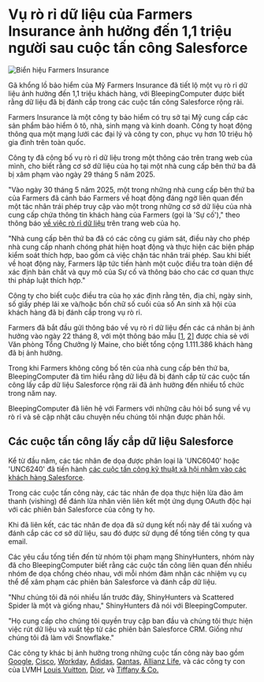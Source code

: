 # Vụ rò rỉ dữ liệu của Farmers Insurance ảnh hưởng đến 1,1 triệu người sau cuộc tấn công Salesforce

![Biển hiệu Farmers Insurance](https://www.bleepstatic.com/content/hl-images/2025/08/25/farmers-insurance.jpg)

Gã khổng lồ bảo hiểm của Mỹ Farmers Insurance đã tiết lộ một vụ rò rỉ dữ liệu ảnh hưởng đến 1,1 triệu khách hàng, với BleepingComputer được biết rằng dữ liệu đã bị đánh cắp trong các cuộc tấn công Salesforce rộng rãi.

Farmers Insurance là một công ty bảo hiểm có trụ sở tại Mỹ cung cấp các sản phẩm bảo hiểm ô tô, nhà, sinh mạng và kinh doanh. Công ty hoạt động thông qua một mạng lưới các đại lý và công ty con, phục vụ hơn 10 triệu hộ gia đình trên toàn quốc.

Công ty đã công bố vụ rò rỉ dữ liệu trong một thông cáo trên trang web của mình, cho biết rằng cơ sở dữ liệu của họ tại một nhà cung cấp bên thứ ba đã bị xâm phạm vào ngày 29 tháng 5 năm 2025.

"Vào ngày 30 tháng 5 năm 2025, một trong những nhà cung cấp bên thứ ba của Farmers đã cảnh báo Farmers về hoạt động đáng ngờ liên quan đến một tác nhân trái phép truy cập vào một trong những cơ sở dữ liệu của nhà cung cấp chứa thông tin khách hàng của Farmers (gọi là 'Sự cố')," theo thông báo [về việc rò rỉ dữ liệu](https://www.farmers.com/content/dam/farmers/marketing/digital/aem/pdfs/disclosures/notice-of-incident.pdf) trên trang web của họ.

"Nhà cung cấp bên thứ ba đã có các công cụ giám sát, điều này cho phép nhà cung cấp nhanh chóng phát hiện hoạt động và thực hiện các biện pháp kiểm soát thích hợp, bao gồm cả việc chặn tác nhân trái phép. Sau khi biết về hoạt động này, Farmers lập tức tiến hành một cuộc điều tra toàn diện để xác định bản chất và quy mô của Sự cố và thông báo cho các cơ quan thực thi pháp luật thích hợp."

Công ty cho biết cuộc điều tra của họ xác định rằng tên, địa chỉ, ngày sinh, số giấy phép lái xe và/hoặc bốn chữ số cuối của số An sinh xã hội của khách hàng đã bị đánh cắp trong vụ rò rỉ.

Farmers đã bắt đầu gửi thông báo về vụ rò rỉ dữ liệu đến các cá nhân bị ảnh hưởng vào ngày 22 tháng 8, với một thông báo mẫu \[[1](https://www.maine.gov/agviewer/content/ag/985235c7-cb95-4be2-8792-a1252b4f8318/8e99d3e3-b1f1-4f30-bbb9-be7dfca5e281.html), [2](https://www.maine.gov/agviewer/content/ag/985235c7-cb95-4be2-8792-a1252b4f8318/f8689502-4645-45aa-a675-8c5e8fb1d96d.html)\] được chia sẻ với Văn phòng Tổng Chưởng lý Maine, cho biết tổng cộng 1.111.386 khách hàng đã bị ảnh hưởng.

Trong khi Farmers không công bố tên của nhà cung cấp bên thứ ba, BleepingComputer đã tìm hiểu rằng dữ liệu đã bị đánh cắp từ các cuộc tấn công lấy cắp dữ liệu Salesforce rộng rãi đã ảnh hưởng đến nhiều tổ chức trong năm nay.

BleepingComputer đã liên hệ với Farmers với những câu hỏi bổ sung về vụ rò rỉ và sẽ cập nhật câu chuyện nếu chúng tôi nhận được phản hồi.

## Các cuộc tấn công lấy cắp dữ liệu Salesforce

Kể từ đầu năm, các tác nhân đe dọa được phân loại là 'UNC6040' hoặc 'UNC6240' đã tiến hành [các cuộc tấn công kỹ thuật xã hội nhằm vào các khách hàng Salesforce](https://www.bleepingcomputer.com/news/security/shinyhunters-behind-salesforce-data-theft-attacks-at-qantas-allianz-life-and-lvmh/).

Trong các cuộc tấn công này, các tác nhân đe dọa thực hiện lừa đảo âm thanh (vishing) để đánh lừa nhân viên liên kết một ứng dụng OAuth độc hại với các phiên bản Salesforce của công ty họ.

Khi đã liên kết, các tác nhân đe dọa đã sử dụng kết nối này để tải xuống và đánh cắp các cơ sở dữ liệu, sau đó được sử dụng để tống tiền công ty qua email.

Các yêu cầu tống tiền đến từ nhóm tội phạm mạng ShinyHunters, nhóm này đã cho BleepingComputer biết rằng các cuộc tấn công liên quan đến nhiều nhóm đe dọa chồng chéo nhau, với mỗi nhóm đảm nhận các nhiệm vụ cụ thể để xâm phạm các phiên bản Salesforce và đánh cắp dữ liệu.

"Như chúng tôi đã nói nhiều lần trước đây, ShinyHunters và Scattered Spider là một và giống nhau," ShinyHunters đã nói với BleepingComputer.

"Họ cung cấp cho chúng tôi quyền truy cập ban đầu và chúng tôi thực hiện việc rút dữ liệu và xuất tệp từ các phiên bản Salesforce CRM. Giống như chúng tôi đã làm với Snowflake."

Các công ty khác bị ảnh hưởng trong những cuộc tấn công này bao gồm [Google](https://www.bleepingcomputer.com/news/security/google-suffers-data-breach-in-ongoing-salesforce-data-theft-attacks/), [Cisco](https://www.bleepingcomputer.com/news/security/cisco-discloses-data-breach-impacting-ciscocom-user-accounts/), [Workday](https://www.bleepingcomputer.com/news/security/hr-giant-workday-discloses-data-breach-amid-salesforce-attacks/), [Adidas](https://www.bleepingcomputer.com/news/security/adidas-warns-of-data-breach-after-customer-service-provider-hack/), [Qantas](https://www.bleepingcomputer.com/news/security/qantas-confirms-data-breach-impacts-57-million-customers/), [Allianz Life](https://www.bleepingcomputer.com/news/security/allianz-life-confirms-data-breach-impacts-majority-of-14-million-customers/), và các công ty con của LVMH [Louis Vuitton](https://www.bleepingcomputer.com/news/security/louis-vuitton-says-regional-data-breaches-tied-to-same-cyberattack/), [Dior](https://www.bleepingcomputer.com/news/security/fashion-giant-dior-discloses-cyberattack-warns-of-data-breach/), và [Tiffany & Co.](https://www.chosun.com/english/industry-en/2025/05/26/ORM5MULB7NEM7EBUFVXHVLSB4A/)